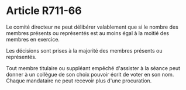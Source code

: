 # Article R711-66

Le comité directeur ne peut délibérer valablement que si le nombre des membres présents ou représentés est au moins égal à la moitié des membres en exercice.

Les décisions sont prises à la majorité des membres présents ou représentés.

Tout membre titulaire ou suppléant empêché d'assister à la séance peut donner à un collègue de son choix pouvoir écrit de voter en son nom. Chaque mandataire ne peut recevoir plus d'une procuration.
